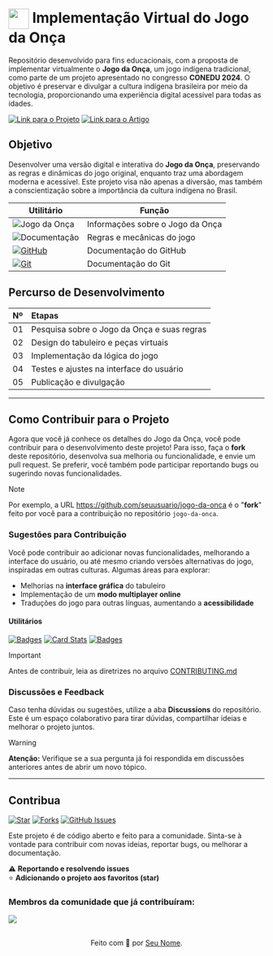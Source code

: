 <h1>
    <a href="https://www.conedu.com/">
     <img align="center" width="40px" src="https://yourlogo.com/logo.png"></a>
    <span>Implementação Virtual do Jogo da Onça</span>
</h1>

Repositório desenvolvido para fins educacionais, com a proposta de implementar virtualmente o **Jogo da Onça**, um jogo indígena tradicional, como parte de um projeto apresentado no congresso **CONEDU 2024**. O objetivo é preservar e divulgar a cultura indígena brasileira por meio da tecnologia, proporcionando uma experiência digital acessível para todas as idades.

[![Link para o Projeto](https://img.shields.io/badge/▶-000?style=for-the-badge&logo=game-controller&logoColor=E94D5F)](https://web.conedu.com/jogo-da-onca/) 
[![Link para o Artigo](https://img.shields.io/badge/Acesse%20o%20Artigo-E94D5F?style=for-the-badge)](https://drive.google.com/file/d/1dgJYV9q79-fSup2nGgBPtICHgzlw4Yy3/view?usp=drive_link)

## Objetivo
Desenvolver uma versão digital e interativa do **Jogo da Onça**, preservando as regras e dinâmicas do jogo original, enquanto traz uma abordagem moderna e acessível. Este projeto visa não apenas a diversão, mas também a conscientização sobre a importância da cultura indígena no Brasil.

| Utilitário | Função |  
|------------|--------|  
| ![Jogo da Onça](https://img.shields.io/badge/Jogo%20da%20Onça-30A3DC?style=for-the-badge) | Informações sobre o Jogo da Onça |
| ![Documentação](https://img.shields.io/badge/Documentação-E94D5F?style=for-the-badge) | Regras e mecânicas do jogo |
| [![GitHub](https://img.shields.io/badge/GitHub-000?style=for-the-badge&logo=github&logoColor=30A3DC)](https://docs.github.com/) | Documentação do GitHub |
| [![Git](https://img.shields.io/badge/Git-000?style=for-the-badge&logo=git&logoColor=E94D5F)](https://git-scm.com/doc)  | Documentação do Git |

## Percurso de Desenvolvimento
<table>
  <thead>
    <tr align="left">
      <th>Nº</th>
      <th>Etapas</th>
    </tr>
  </thead>
  <tbody align="left">
    <tr>
      <td>01</td>
      <td>Pesquisa sobre o Jogo da Onça e suas regras</td>
    </tr>
    <tr>
      <td>02</td>
      <td>Design do tabuleiro e peças virtuais</td>
    </tr>
    <tr>
      <td>03</td>
      <td>Implementação da lógica do jogo</td>  
    </tr>
    <tr>
      <td>04</td>
      <td>Testes e ajustes na interface do usuário</td>    
    </tr>
    <tr>
      <td>05</td>
      <td>Publicação e divulgação</td>    
    </tr>
  </tbody>
</table>

---
## Como Contribuir para o Projeto
Agora que você já conhece os detalhes do Jogo da Onça, você pode contribuir para o desenvolvimento deste projeto! Para isso, faça o **fork** deste repositório, desenvolva sua melhoria ou funcionalidade, e envie um pull request. Se preferir, você também pode participar reportando bugs ou sugerindo novas funcionalidades.

> [!NOTE]   
> Por exemplo, a URL https://github.com/seuusuario/jogo-da-onca é o "**fork**" feito por você para a contribuição no repositório `jogo-da-onca`.

### Sugestões para Contribuição
Você pode contribuir ao adicionar novas funcionalidades, melhorando a interface do usuário, ou até mesmo criando versões alternativas do jogo, inspiradas em outras culturas. Algumas áreas para explorar:

- Melhorias na **interface gráfica** do tabuleiro
- Implementação de um **modo multiplayer online**
- Traduções do jogo para outras línguas, aumentando a **acessibilidade**

#### Utilitários

[![Badges](https://img.shields.io/badge/Badges-30A3DC?style=for-the-badge)](https://github.com/seurepositorio/utils/badges)
[![Card Stats](https://img.shields.io/badge/Card%20Stats-E94D5F?style=for-the-badge)](https://github.com/seurepositorio/utils/cards/github-stats)
[![Badges](https://img.shields.io/badge/Card%20Streak%20States-30A3DC?style=for-the-badge)](https://github.com/seurepositorio/utils/cards/github-streak-stats)

> [!IMPORTANT]   
> Antes de contribuir, leia as diretrizes no arquivo [CONTRIBUTING.md](https://github.com/seurepositorio/jogo-da-onca/blob/main/CONTRIBUTING.md)

### Discussões e Feedback
Caso tenha dúvidas ou sugestões, utilize a aba **Discussions** do repositório. Este é um espaço colaborativo para tirar dúvidas, compartilhar ideias e melhorar o projeto juntos.

> [!WARNING]  
> **Atenção:** Verifique se a sua pergunta já foi respondida em discussões anteriores antes de abrir um novo tópico.

---

## Contribua
[![Star](https://img.shields.io/github/stars/seurepositorio/jogo-da-onca?style=social)](https://github.com/seurepositorio/jogo-da-onca/stargazers)
[![Forks](https://img.shields.io/github/forks/seurepositorio/jogo-da-onca?style=social)](https://github.com/seurepositorio/jogo-da-onca/forks)
[![GitHub Issues](https://img.shields.io/github/issues/seurepositorio/jogo-da-onca?style=social)](https://github.com/seurepositorio/jogo-da-onca/issues)

Este projeto é de código aberto e feito para a comunidade. Sinta-se à vontade para contribuir com novas ideias, reportar bugs, ou melhorar a documentação.

⚠️ **Reportando e resolvendo issues**  
⭐ **Adicionando o projeto aos favoritos (star)**  

### Membros da comunidade que já contribuíram:
<a href="https://github.com/seurepositorio/jogo-da-onca/graphs/contributors">
  <img src="https://contrib.rocks/image?repo=seurepositorio/jogo-da-onca"/>
</a>

##
<div align="center">Feito com 💙 por <a href="https://github.com/seuusuario">Seu Nome</a>.</div>
